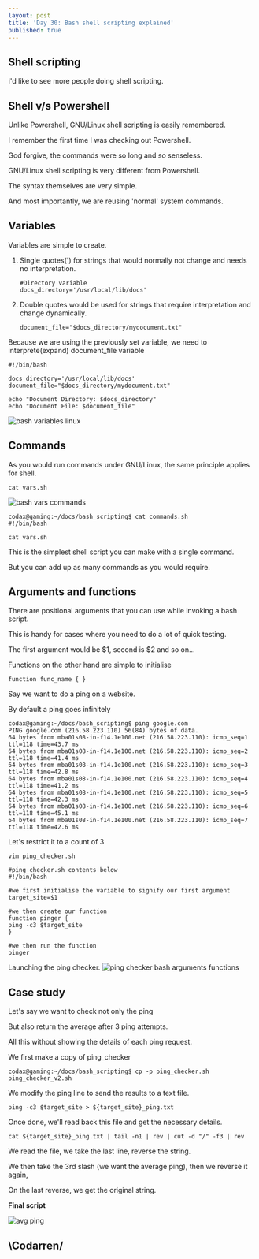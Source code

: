 ```yaml
---
layout: post
title: 'Day 30: Bash shell scripting explained'
published: true
---
```

## Shell scripting

I'd like to see more people doing shell scripting.

## Shell v/s Powershell
Unlike Powershell, GNU/Linux shell scripting is easily remembered.


I remember the first time I was checking out Powershell.

God forgive, the commands were so long and so senseless.


GNU/Linux shell scripting is very different from Powershell.

The syntax themselves are very simple.

And most importantly, we are reusing 'normal' system commands.

## Variables
Variables are simple to create.

1. Single quotes(') for strings that would normally not change and needs no interpretation.
    ```
    #Directory variable
    docs_directory='/usr/local/lib/docs'
	```
2. Double quotes would be used for strings that require interpretation and change dynamically.
	```
    document_file="$docs_directory/mydocument.txt"
    ```
Because we are using the previously set variable, we need to interprete(expand) document_file variable

```
#!/bin/bash

docs_directory='/usr/local/lib/docs'
document_file="$docs_directory/mydocument.txt"

echo "Document Directory: $docs_directory"
echo "Document File: $document_file"
```

![bash variables linux](https://github.com/codarrenvelvindron/codarrenvelvindron.github.io/raw/master/images/result_b1.png)

## Commands
As you would run commands under GNU/Linux, the same principle applies for shell.

```
cat vars.sh
```

![bash vars commands](https://github.com/codarrenvelvindron/codarrenvelvindron.github.io/raw/master/images/bash_variables_commands.png)

```
codax@gaming:~/docs/bash_scripting$ cat commands.sh 
#!/bin/bash

cat vars.sh
```

This is the simplest shell script you can make with a single command.

But you can add up as many commands as you would require.

## Arguments and functions
There are positional arguments that you can use while invoking a bash script.

This is handy for cases where you need to do a lot of quick testing.

The first argument would be $1, second is $2 and so on...

Functions on the other hand are simple to initialise
```
function func_name { }
```

Say we want to do a ping on a website.

By default a ping goes infinitely
```
codax@gaming:~/docs/bash_scripting$ ping google.com
PING google.com (216.58.223.110) 56(84) bytes of data.
64 bytes from mba01s08-in-f14.1e100.net (216.58.223.110): icmp_seq=1 ttl=118 time=43.7 ms
64 bytes from mba01s08-in-f14.1e100.net (216.58.223.110): icmp_seq=2 ttl=118 time=41.4 ms
64 bytes from mba01s08-in-f14.1e100.net (216.58.223.110): icmp_seq=3 ttl=118 time=42.8 ms
64 bytes from mba01s08-in-f14.1e100.net (216.58.223.110): icmp_seq=4 ttl=118 time=41.2 ms
64 bytes from mba01s08-in-f14.1e100.net (216.58.223.110): icmp_seq=5 ttl=118 time=42.3 ms
64 bytes from mba01s08-in-f14.1e100.net (216.58.223.110): icmp_seq=6 ttl=118 time=45.1 ms
64 bytes from mba01s08-in-f14.1e100.net (216.58.223.110): icmp_seq=7 ttl=118 time=42.6 ms

```

Let's restrict it to a count of 3
```
vim ping_checker.sh

#ping_checker.sh contents below
#!/bin/bash

#we first initialise the variable to signify our first argument
target_site=$1

#we then create our function
function pinger {
ping -c3 $target_site
}

#we then run the function
pinger
```

Launching the ping checker.
![ping checker bash arguments functions](https://github.com/codarrenvelvindron/codarrenvelvindron.github.io/raw/master/images/ping_checker.png)

## Case study

Let's say we want to check not only the ping

But also return the average after 3 ping attempts.

All this without showing the details of each ping request.

We first make a copy of ping_checker
```
codax@gaming:~/docs/bash_scripting$ cp -p ping_checker.sh ping_checker_v2.sh
```

We modify the ping line to send the results to a text file.
```
ping -c3 $target_site > ${target_site}_ping.txt
```

Once done, we'll read back this file and get the necessary details.
```
cat ${target_site}_ping.txt | tail -n1 | rev | cut -d "/" -f3 | rev
```
We read the file, we take the last line, reverse the string.

We then take the 3rd slash (we want the average ping), then we reverse it again,

On the last reverse, we get the original string.

**Final script**

![avg ping](https://github.com/codarrenvelvindron/codarrenvelvindron.github.io/raw/master/images/testing_final_avg_ping.png)

<script src="https://gist.github.com/codarrenvelvindron/318a432bd07b758fc9c70e4225392b5e.js"></script>

## \Codarren/